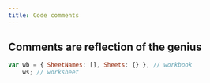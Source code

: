 ```yaml
---
title: Code comments
---
```


## Comments are reflection of the genius

```javascript
var wb = { SheetNames: [], Sheets: {} }, // workbook
    ws; // worksheet
```
